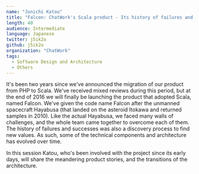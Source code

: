```yaml
---
name: "Junichi Katou"
title: "Falcon: ChatWork's Scala product - Its history of failures and successes"
length: 40
audience: Intermediate
language: Japanese
twitter: j5ik2o
github: j5ik2o
organization: "ChatWork"
tags:
  - Software Design and Architecture
  - Others
---
```

It's been two years since we've announced the migration of our product from PHP to Scala.
We've received mixed reviews during this period, but at the end of 2016 we will finally be launching the product that adopted Scala, named Falcon.
We've given the code name Falcon after the unmanned spacecraft Hayabusa (that landed on the asteroid Itokawa and returned samples in 2010).
Like the actual Hayabusa, we faced many walls of challenges, and the whole team came together to overcome each of them.
The history of failures and successes was also a discovery process to find new values.
As such, some of the technical components and architecture has evolved over time.

In this session Katou, who's been involved with the project since its early days, will share the meandering product stories, and the transitions of the architecture.
